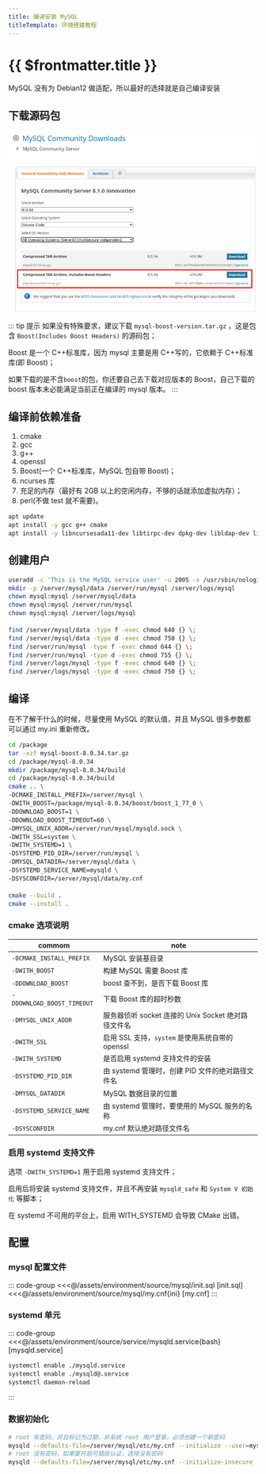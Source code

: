 ```yaml
---
title: 编译安装 MySQL
titleTemplate: 环境搭建教程
---
```


# {{ $frontmatter.title }}

MySQL 没有为 Debian12 做适配，所以最好的选择就是自己编译安装

## 下载源码包

![Mysql 源码包](/assets/environment/images/01.png)

::: tip 提示
如果没有特殊要求，建议下载 `mysql-boost-version.tar.gz` ，这是包含 `Boost(Includes Boost Headers)` 的源码包；

Boost 是一个 C++标准库，因为 mysql 主要是用 C++写的，它依赖于 C++标准库(即 Boost)；

如果下载的是不含`boost`的包，你还要自己去下载对应版本的 Boost，自己下载的 boost 版本未必能满足当前正在编译的 mysql 版本。
:::

## 编译前依赖准备

1. cmake
2. gcc
3. g++
4. openssl
5. Boost(一个 C++标准库，MySQL 包自带 Boost)；
6. ncurses 库
7. 充足的内存（最好有 2GB 以上的空闲内存，不够的话就添加虚拟内存）；
8. perl(不做 test 就不需要)。

```bash
apt update
apt install -y gcc g++ cmake
apt install -y libncursesada11-dev libtirpc-dev dpkg-dev libldap-dev libsasl2-dev libbison-dev libudev-dev
```

## 创建用户

```bash
useradd -c 'This is the MySQL service user' -u 2005 -s /usr/sbin/nologin mysql
mkdir -p /server/mysql/data /server/run/mysql /server/logs/mysql
chown mysql:mysql /server/mysql/data
chown mysql:mysql /server/run/mysql
chown mysql:mysql /server/logs/mysql

find /server/mysql/data -type f -exec chmod 640 {} \;
find /server/mysql/data -type d -exec chmod 750 {} \;
find /server/run/mysql -type f -exec chmod 644 {} \;
find /server/run/mysql -type d -exec chmod 755 {} \;
find /server/logs/mysql -type f -exec chmod 640 {} \;
find /server/logs/mysql -type d -exec chmod 750 {} \;
```

## 编译

在不了解干什么的时候，尽量使用 MySQL 的默认值，并且 MySQL 很多参数都可以通过 my.ini 重新修改。

```bash
cd /package
tar -xzf mysql-boost-8.0.34.tar.gz
cd /package/mysql-8.0.34
mkdir /package/mysql-8.0.34/build
cd /package/mysql-8.0.34/build
cmake .. \
-DCMAKE_INSTALL_PREFIX=/server/mysql \
-DWITH_BOOST=/package/mysql-8.0.34/boost/boost_1_77_0 \
-DDOWNLOAD_BOOST=1 \
-DDOWNLOAD_BOOST_TIMEOUT=60 \
-DMYSQL_UNIX_ADDR=/server/run/mysql/mysqld.sock \
-DWITH_SSL=system \
-DWITH_SYSTEMD=1 \
-DSYSTEMD_PID_DIR=/server/run/mysql \
-DMYSQL_DATADIR=/server/mysql/data \
-DSYSTEMD_SERVICE_NAME=mysqld \
-DSYSCONFDIR=/server/mysql/data/my.cnf

cmake --build .
cmake --install .
```

### cmake 选项说明

| commom                     | note                                                |
| -------------------------- | --------------------------------------------------- |
| `-DCMAKE_INSTALL_PREFIX`   | MySQL 安装基目录                                    |
| `-DWITH_BOOST`             | 构建 MySQL 需要 Boost 库                            |
| `-DDOWNLOAD_BOOST`         | boost 查不到，是否下载 Boost 库                     |
| `-DDOWNLOAD_BOOST_TIMEOUT` | 下载 Boost 库的超时秒数                             |
| `-DMYSQL_UNIX_ADDR`        | 服务器侦听 socket 连接的 Unix Socket 绝对路径文件名 |
| `-DWITH_SSL`               | 启用 SSL 支持，`system` 是使用系统自带的 openssl    |
| `-DWITH_SYSTEMD`           | 是否启用 systemd 支持文件的安装                     |
| `-DSYSTEMD_PID_DIR`        | 由 systemd 管理时，创建 PID 文件的绝对路径文件名    |
| `-DMYSQL_DATADIR`          | MySQL 数据目录的位置                                |
| `-DSYSTEMD_SERVICE_NAME`   | 由 systemd 管理时，要使用的 MySQL 服务的名称        |
| `-DSYSCONFDIR`             | my.cnf 默认绝对路径文件名                           |

### 启用 systemd 支持文件

选项 `-DWITH_SYSTEMD=1` 用于启用 systemd 支持文件；

启用后将安装 systemd 支持文件，并且不再安装 `mysqld_safe` 和 `System V 初始化` 等脚本；

在 systemd 不可用的平台上，启用 WITH_SYSTEMD 会导致 CMake 出错。

## 配置

### mysql 配置文件

::: code-group
<<<@/assets/environment/source/mysql/init.sql [init.sql]
<<<@/assets/environment/source/mysql/my.cnf{ini} [my.cnf]
:::

### systemd 单元

::: code-group
<<<@/assets/environment/source/service/mysqld.service{bash} [mysqld.service]

```bash [mysqld]
systemctl enable ./mysqld.service
systemctl enable ./mysqld@.service
systemctl daemon-reload
```

:::

### 数据初始化

```bash
# root 有密码，并且标记为过期，非系统 root 用户登录，必须创建一个新密码
mysqld --defaults-file=/server/mysql/etc/my.cnf --initialize --user=mysql
# root 没有密码，如果要开启可插拔认证，选择没有密码
mysqld --defaults-file=/server/mysql/etc/my.cnf --initialize-insecure --user=mysql
```
